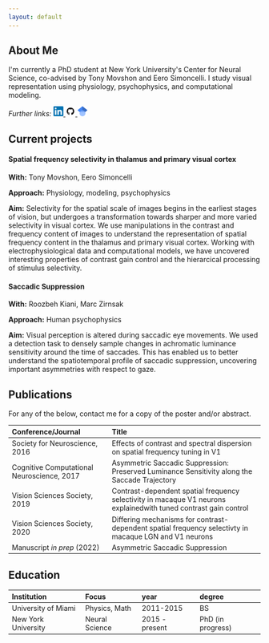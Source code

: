 ```yaml
---
layout: default
---
```


## About Me

I'm currently a PhD student at New York University's Center for Neural Science, co-advised by Tony Movshon and Eero Simoncelli. 
I study visual representation using physiology, psychophysics, and computational modeling.

<p>
  <i>Further links:</i>
  <a href="https://www.linkedin.com/in/paul-g-levy/">
    <img src="photos/linkedin.png" alt="linkedin page" width="20"/>
  </a>

  <a href="https://github.com/paul-levy/">
    <img src="photos/github.png" alt="github page" width="20"/>
  </a>

  <a href="https://scholar.google.com/citations?user=ktGHoHYAAAAJ&hl=en">
    <img src="photos/scholar.png" alt="scholar page" width="20"/>
  </a>
</p>

## Current projects

#### Spatial frequency selectivity in thalamus and primary visual cortex

**With:** Tony Movshon, Eero Simoncelli

**Approach:** Physiology, modeling, psychophysics

**Aim:** Selectivity for the spatial scale of images begins in the earliest stages of vision, but undergoes a transformation towards
sharper and more varied selectivity in visual cortex. We use manipulations in the contrast and frequency content of images to understand the 
representation of spatial frequency content in the thalamus and primary visual cortex.
Working with electrophysiological data and computational models, we have uncovered 
interesting properties of contrast gain control and the hierarcical processing of stimulus selectivity.

#### Saccadic Suppression

**With:** Roozbeh Kiani, Marc Zirnsak

**Approach:** Human psychophysics

**Aim:** Visual perception is altered during saccadic eye movements. We used a detection task to densely sample changes in achromatic luminance sensitivity around the time of saccades.
This has enabled us to better understand the spatiotemporal profile of saccadic suppression, uncovering important asymmetries with respect to gaze.

## Publications

For any of the below, contact me for a copy of the poster and/or abstract.

| Conference/Journal              | Title                                                   | 
|:--------------------------------|:--------------------------------------------------------|
| Society for Neuroscience, 2016  | Effects of contrast and spectral dispersion on spatial frequency tuning in V1 |
| Cognitive Computational Neuroscience, 2017 | Asymmetric Saccadic Suppression: Preserved Luminance Sensitivity along the Saccade Trajectory |
| Vision Sciences Society, 2019   | Contrast-dependent spatial frequency selectivity in macaque V1 neurons explainedwith tuned contrast gain control |
| Vision Sciences Society, 2020   | Differing mechanisms for contrast-dependent spatial frequency selectivty in macaque LGN and V1 neurons |
| Manuscript _in prep_ (2022)     | Asymmetric Saccadic Suppression |

## Education

| Institution           | Focus             | year           | degree                       |
|:----------------------|:------------------|:---------------|:-----------------------------|
| University of Miami   | Physics, Math     | 2011-2015      | BS                           |
| New York University   | Neural Science    | 2015 - present | PhD (in progress)            |

